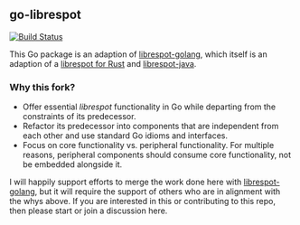 ## go-librespot

[![Build Status](https://github.com/amp-3d/amp-librespot-go/workflows/go/badge.svg?branch=main)](https://github.com/amp-3d/amp-librespot-go/actions)


This Go package is an adaption of [librespot-golang](https://github.com/librespot-org/librespot-golang), which itself is an adaption of a [librespot for Rust](https://github.com/librespot-org/librespot) and [librespot-java](https://github.com/librespot-org/librespot-java).


### Why this fork?
  - Offer essential _librespot_ functionality in Go while departing from the constraints of its predecessor.
  - Refactor its predecessor into components that are independent from each other and  use standard Go idioms and interfaces.
  - Focus on core functionality vs. peripheral functionality.  For multiple reasons,  peripheral components should consume core functionality, not be embedded alongside it.

I will happily support efforts to merge the work done here with [librespot-golang](https://github.com/librespot-org/librespot-golang), but it will require the support of others who are in alignment with the whys above.  If you are interested in this or contributing to this repo, then please start or join a discussion here.
